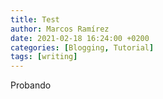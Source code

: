 ```yaml
---
title: Test
author: Marcos Ramírez
date: 2021-02-18 16:24:00 +0200
categories: [Blogging, Tutorial]
tags: [writing]
---
```


Probando
